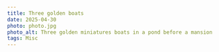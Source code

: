 ```yaml
---
title: Three golden boats
date: 2025-04-30
photo: photo.jpg
photo_alt: Three golden miniatures boats in a pond before a mansion
tags: Misc
---
```

